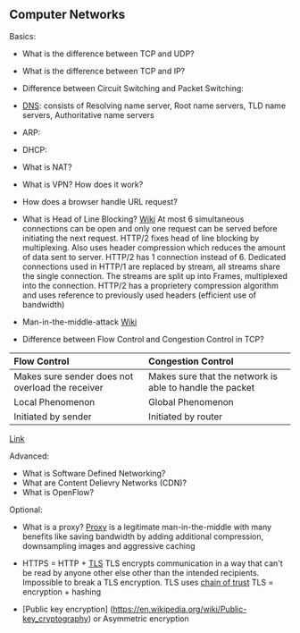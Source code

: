 Computer Networks
-----------------

Basics:
* What is the difference between TCP and UDP?
* What is the difference between TCP and IP?
* Difference between Circuit Switching and Packet Switching:
* [DNS](http://computer.howstuffworks.com/dns.htm/printable): consists of Resolving name server, Root name servers, TLD name servers, Authoritative name servers
* ARP:
* DHCP:
* What is NAT?
* What is VPN? How does it work?
* How does a browser handle URL request?
* What is Head of Line Blocking? [Wiki](https://en.wikipedia.org/wiki/Head-of-line_blocking)
At most 6 simultaneous connections can be open and only one request can be served before initiating the next request.
HTTP/2 fixes head of line blocking by multiplexing.
Also uses header compression which reduces the amount of data sent to server. HTTP/2 has 1 connection instead of 6. Dedicated connections used in HTTP/1 are replaced by stream, all streams share the single connection. The streams are split up into Frames, multiplexed into the connection.
HTTP/2 has a proprietery compression algorithm and uses reference to previously used headers (efficient use of bandwidth)

* Man-in-the-middle-attack [Wiki](https://en.wikipedia.org/wiki/Man-in-the-middle_attack)
* Difference between Flow Control and Congestion Control in TCP?


| Flow Control   | Congestion Control |
| :------------- | :------------- |
| Makes sure sender does not overload the receiver       | Makes sure that the network is able to handle the packet       |
| Local Phenomenon       | Global Phenomenon       |
| Initiated by sender       | Initiated by router       |
[Link](http://stackoverflow.com/questions/16473038/whats-the-difference-between-flow-control-and-congestion-control-in-tcp)


Advanced:
* What is Software Defined Networking?
* What are Content Delievry Networks (CDN)?
* What is OpenFlow?

Optional:
* What is a proxy?
  [Proxy](https://en.wikipedia.org/wiki/Proxy_server) is a legitimate man-in-the-middle with many benefits like saving bandwidth by adding additional compression, downsampling images and aggressive caching
* HTTPS = HTTP + [TLS](https://en.wikipedia.org/wiki/Transport_Layer_Security)
TLS encrypts communication in a way that can't be read by anyone other else other than the intended recipients. Impossible to break a TLS encryption. TLS uses [chain of trust](https://en.wikipedia.org/wiki/Chain_of_trust)
TLS = encryption + hashing

* [Public key encryption] (https://en.wikipedia.org/wiki/Public-key_cryptography) or Asymmetric encryption
